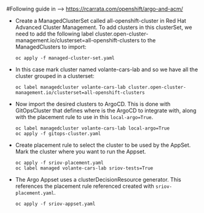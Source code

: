 #Following guide in --> https://rcarrata.com/openshift/argo-and-acm/

* Create a ManagedClusterSet called all-openshift-cluster in Red Hat Advanced Cluster Management. To add clusters in this clusterSet, we need to add the following label cluster.open-cluster-management.io/clusterset=all-openshift-clusters to the ManagedClusters to import:

    ```
    oc apply -f managed-cluster-set.yaml
    ```

* In this case mark cluster named volante-cars-lab and so we have all the
    cluster grouped in a clusterset:

    ```
    oc label managedcluster volante-cars-lab cluster.open-cluster-management.io/clusterset=all-openshift-clusters
    ```

* Now import the desired clusters to ArgoCD. This is done with GitOpsCluster that defines where
    is the ArgoCD to integrate with, along with the placement rule to use in
    this `local-argo=True`.

  ```
  oc label managedcluster volante-cars-lab local-argo=True
  oc apply -f gitops-cluster.yaml
  ```

* Create placement rule to select the cluster to be used by the AppSet. Mark the cluster where you want to run the Appset.

    ```
  oc apply -f sriov-placement.yaml
  oc label managed volante-cars-lab sriov-tests=True
  ```

* The Argo Appset uses a clusterDecisionResource generator. This references the placement rule referenced created with `sriov-placement.yaml`.

    ```
    oc apply -f sriov-appset.yaml
    ```
